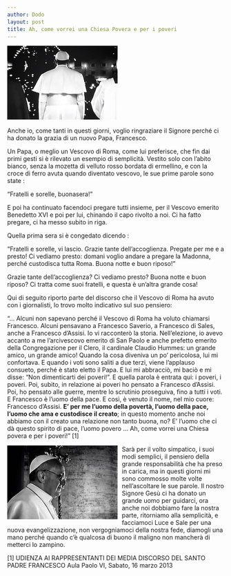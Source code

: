 ```yaml
---
author: Dodo
layout: post
title: Ah, come vorrei una Chiesa Povera e per i poveri
---
```


<!-- INIZIO -->

![](/img/posts/papa-francesco1.jpg)

Anche io, come tanti in questi giorni, voglio ringraziare il Signore perché ci ha
donato la grazia di un nuovo Papa, Francesco.

Un Papa, o meglio un Vescovo di Roma, come lui preferisce, che fin dai primi
gesti si è rilevato un esempio di semplicità. Vestito solo con l’abito bianco, senza
la mozetta di velluto rosso bordata di ermellino, e con la croce di ferro avuta
quando diventato vescovo, le sue prime parole sono state :

“Fratelli e sorelle, buonasera!”

<!-- FINE -->


E poi ha continuato facendoci pregare tutti insieme, per il Vescovo emerito Benedetto XVI e poi per lui, chinando il capo
rivolto a noi. Ci ha fatto pregare, ci ha messo subito in riga.


Quella prima sera si è congedato dicendo :

“Fratelli e sorelle, vi lascio. Grazie tante dell’accoglienza. Pregate per me e a presto! Ci vediamo presto: domani voglio
andare a pregare la Madonna, perché custodisca tutta Roma. Buona notte e buon riposo!”

Grazie tante dell’accoglienza? Ci vediamo presto? Buona notte e buon riposo? Ci tratta come suoi fratelli, e questa è
un’altra grande cosa!


Qui di seguito riporto parte del discorso che il Vescovo di Roma ha avuto con i giornalisti, lo trovo molto indicativo sul
suo pensiero:

“… Alcuni non sapevano perché il Vescovo di Roma ha voluto chiamarsi Francesco. Alcuni pensavano a Francesco
Saverio, a Francesco di Sales, anche a Francesco d’Assisi. Io vi racconterò la storia. Nell’elezione, io avevo accanto a
me l’arcivescovo emerito di San Paolo e anche prefetto emerito della Congregazione per il Clero, il cardinale Claudio
Hummes: un grande amico, un grande amico! Quando la cosa diveniva un po’ pericolosa, lui mi confortava. E quando
i voti sono saliti a due terzi, viene l’applauso consueto, perché è stato eletto il Papa. E lui mi abbracciò, mi baciò e mi
disse: “Non dimenticarti dei poveri!”. E quella parola è entrata qui: i poveri, i poveri. Poi, subito, in relazione ai poveri ho
pensato a Francesco d’Assisi. Poi, ho pensato alle guerre, mentre lo scrutinio proseguiva, fino a tutti i voti. E Francesco
è l’uomo della pace. E così, è venuto il nome, nel mio cuore: Francesco d’Assisi. **E’ per me l’uomo della povertà, l’uomo
della pace, l’uomo che ama e custodisce il creato**; in questo momento anche noi abbiamo con il creato una relazione
non tanto buona, no? E’ l’uomo che ci dà questo spirito di pace, l’uomo povero … Ah, come vorrei una Chiesa povera e
per i poveri!” [1]

<div style="float:left; padding: 0 10px 0 0"><img width="256px" src="/img/posts/papa-francesco2.jpg"></div>

Sarà per il volto simpatico, i suoi modi semplici, il pensiero della grande responsabilità che
ha preso in carica, ma in questi giorni mi sono commosso molte volte nell’ascoltare le sue
parole. Il nostro Signore Gesù ci ha donato un grande uomo per guidarci, ora anche noi
dobbiamo fare la nostra parte, ritorniamo alla semplicità, e facciamoci Luce e Sale per una
nuova evangelizzazione, non vergogniamoci della nostra fede, diamogli una mano perché
quando c’è qualcosa di buono il maligno non mancherà di metterci lo zampino.

[1] UDIENZA AI RAPPRESENTANTI DEI MEDIA DISCORSO DEL SANTO PADRE FRANCESCO
Aula Paolo VI, Sabato, 16 marzo 2013
